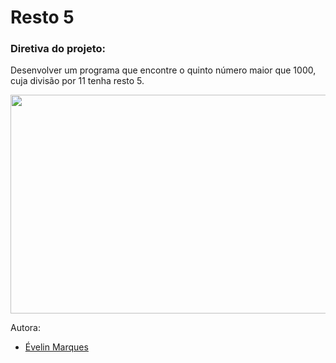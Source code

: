 # Resto 5

### Diretiva do projeto:
Desenvolver um programa que encontre o quinto número maior que 1000, cuja divisão por 11 tenha resto 5. 

<img src="https://user-images.githubusercontent.com/56482367/86540023-e526e900-bed7-11ea-8386-f0f4eb92828f.png" height="350" width="600">


Autora:
* [Évelin Marques](https://www.linkedin.com/in/evelinmarquess/)